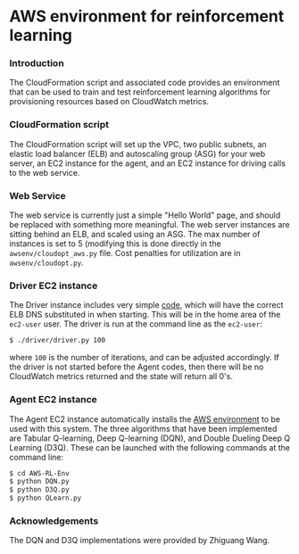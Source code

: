 # AWS environment for reinforcement learning

### Introduction
The CloudFormation script and associated code provides an environment that can be used to train and test reinforcement learning algorithms for provisioning resources based on CloudWatch metrics.

### CloudFormation script

The CloudFormation script will set up the VPC, two public subnets, an elastic load balancer (ELB) and autoscaling group (ASG) for your web server, an EC2 instance for the agent, and an EC2 instance for driving calls to the web service.

### Web Service
The web service is currently just a simple "Hello World" page, and should be replaced with something more meaningful.  The web server instances are sitting behind an ELB, and scaled using an ASG.  The max number of instances is set to 5 (modifying this is done directly in the ```awsenv/cloudopt_aws.py``` file.  Cost penalties for utilization are in ```awsenv/cloudopt.py```.

### Driver EC2 instance

The Driver instance includes very simple [code](https://gist.github.com/5f0b04f8a87eef2b2a34cacd1a07da9f.git), which will have the correct ELB DNS substituted in when starting.  This will be in the home area of the ```ec2-user``` user.  The driver is run at the command line as the ```ec2-user```:
```sh
$ ./driver/driver.py 100
```
where ```100``` is the number of iterations, and can be adjusted accordingly.  If the driver is not started before the Agent codes, then there will be no CloudWatch metrics returned and the state will return all 0's.

### Agent EC2 instance

The Agent EC2 instance automatically installs the [AWS environment](https://github.com/csgwon/AWS-RL-Env.git) to be used with this system.  The three algorithms that have been implemented are Tabular Q-learning, Deep Q-learning (DQN), and Double Dueling Deep Q Learning (D3Q).  These can be launched with the following commands at the command line:

```sh
$ cd AWS-RL-Env
$ python DQN.py
$ python D3Q.py
$ python QLearn.py
```

### Acknowledgements

The DQN and D3Q implementations were provided by Zhiguang Wang.
